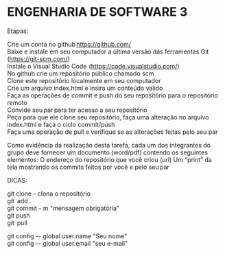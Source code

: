 # ENGENHARIA DE SOFTWARE 3

Etapas: 

Crie um conta no github https://github.com/  
Baixe e instale em seu computador a última versão das ferramentas Git (https://git-scm.com/)  
Instale o Visual Studio Code  (https://code.visualstudio.com/)  
No github crie um repositório público chamado scm  
Clone este repositório localmente em seu computador  
Crie um arquivo index.html e insira um conteúdo valido  
Faça as operações de commit e push do seu repositório para o repositório remoto  
Convide seu par para ter acesso a seu repositório  
Peça para que ele clone seu repositório, faça uma alteração no arquivo index.html e faça o ciclo commit/push  
Faça uma operação de pull e verifique se as alterações feitas pelo seu par  

Como evidência da realização desta tarefa, cada um dos integrantes do grupo deve fornecer um documento (word/pdf) contendo os seguintes elementos: 
O endereço do repositório que você criou (url) 
Um “print” da tela mostrando os commits feitos por você e pelo seu par  

 DICAS:  

git clone - clona o repositório  
git  add .     
git commit - m "mensagem obrigatória"  
git push    
git  pull   

 
git config -- global user.name "Seu nome"  
git config -- global user.email "seu e-mail"  
